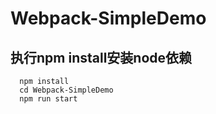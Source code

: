 # Webpack-SimpleDemo

## 执行npm install安装node依赖

```
  npm install
  cd Webpack-SimpleDemo
  npm run start
```
